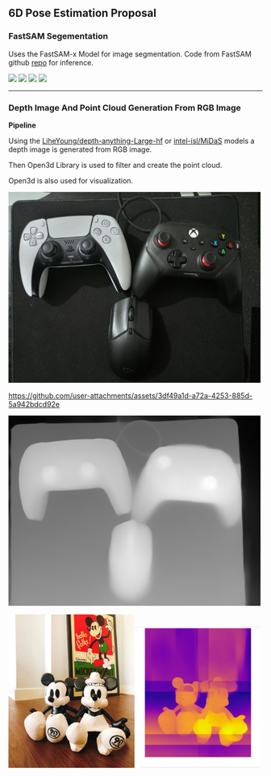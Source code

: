 ## 6D Pose Estimation Proposal 


### FastSAM Segementation

Uses the FastSAM-x Model for image segmentation.
Code from FastSAM github [repo](https://github.com/CASIA-IVA-Lab/FastSAM) for inference.

<img src="https://github.com/user-attachments/assets/76b833f8-8cca-4325-ac09-78c6b8437ea0" width="200">
<img src="https://github.com/user-attachments/assets/423d97a3-7fe4-43e8-bc30-3d68b2e64c90" width="200">
<img src="https://github.com/user-attachments/assets/0d95384e-0700-4960-a679-6895d43526ff" width="200">
<img src="https://github.com/user-attachments/assets/4d0aeb39-ce7a-45bb-a4ba-2c2c40ff0d73" width="200">

---

### Depth Image And Point Cloud Generation From RGB Image

**Pipeline**

Using the [LiheYoung/depth-anything-Large-hf](https://huggingface.co/LiheYoung/depth-anything-large-hf) or [intel-isl/MiDaS](https://pytorch.org/hub/intelisl_midas_v2/) models a depth image is generated from RGB image.

Then Open3d Library is used to filter and create the point cloud.

Open3d is also used for visualization.


<img src="https://github.com/pacificblaster1708/6D-Pose-Estimation-Proposal/blob/main/Point%20Cloud%20and%20RGB-Depth/0.png" width="500">

https://github.com/user-attachments/assets/3df49a1d-a72a-4253-885d-5a942bdcd92e

<img src="https://github.com/pacificblaster1708/6D-Pose-Estimation-Proposal/blob/main/Point%20Cloud%20and%20RGB-Depth/0_depth.png" width="500">


<img src="https://github.com/pacificblaster1708/6D-Pose-Estimation-Proposal/blob/main/Point%20Cloud%20and%20RGB-Depth/Actual_image_open3d.jpg" width="250"><img src="https://github.com/pacificblaster1708/6D-Pose-Estimation-Proposal/blob/main/Point%20Cloud%20and%20RGB-Depth/rgb_depth_open3d.jpg" width="250">

